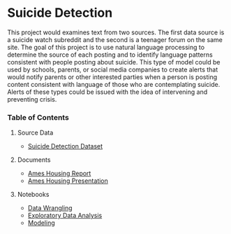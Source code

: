 # Suicide Detection
This project would examines text from two sources.  The first data source is a suicide watch subreddit and the second is a teenager forum on the same site.  The goal of this project is to use natural language processing to determine the source of each posting and to identify language patterns consistent with people posting about suicide.  This type of model could be used by schools, parents, or social media companies to create alerts that would notify parents or other interested parties when a person is posting content consistent with language of those who are contemplating suicide.  Alerts of these types could be issued with the idea of intervening and preventing crisis. 

### Table of Contents
1. Source Data  
   * [Suicide Detection Dataset](https://www.kaggle.com/code/nouranmuhammad/suicide-detection-using-reddit-data/data?select=Suicide_Detection.csv)

2. Documents
   * [Ames Housing Report](https://github.com/andrewseal/AmesHousing/blob/37e70eb22431bde9096a6ed3e211b64b54e2e81c/Ames_Housing_Report.pdf)
   * [Ames Housing Presentation](https://github.com/andrewseal/AmesHousing/blob/43d6609c311e386f4c4705f202d1d112560e9e0d/Ames_Housing_Presentation.pdf)

3. Notebooks
   * [Data Wrangling](https://github.com/andrewseal/AmesHousing/blob/76a23ca31181035310d7a4e4a3d98411b73de555/notebooks/Data_Wrangling.ipynb)
   * [Exploratory Data Analysis](https://github.com/andrewseal/AmesHousing/blob/76a23ca31181035310d7a4e4a3d98411b73de555/notebooks/EDA.ipynb)
   * [Modeling](https://github.com/andrewseal/AmesHousing/blob/76a23ca31181035310d7a4e4a3d98411b73de555/notebooks/EDA.ipynb)
